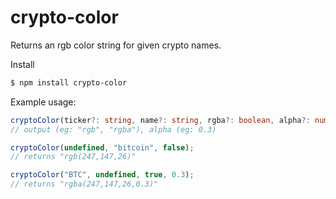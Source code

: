 # crypto-color

Returns an rgb color string for given crypto names.

Install
```bash
$ npm install crypto-color
```

Example usage:
```ts
cryptoColor(ticker?: string, name?: string, rgba?: boolean, alpha?: number);
// output (eg: "rgb", "rgba"), alpha (eg: 0.3)

cryptoColor(undefined, "bitcoin", false);
// returns "rgb(247,147,26)"

cryptoColor("BTC", undefined, true, 0.3);
// returns "rgba(247,147,26,0.3)"
```
